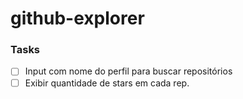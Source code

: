 # github-explorer
### Tasks
- [ ] Input com nome do perfil para buscar repositórios
- [ ] Exibir quantidade de stars em cada rep. 
